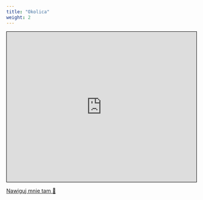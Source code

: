 ```yaml
---
title: "Okolica"
weight: 2
---
```


<iframe 
  width="100%" 
  height="400px" 
  frameborder="0" 
  scrolling="no" 
  marginheight="0" 
  marginwidth="0" 
  src="https://www.openstreetmap.org/export/embed.html?bbox=22.352371215820312%2C49.11680432998823%2C22.925720214843754%2C49.320422679265924&amp;layer=mapnik&amp;marker=49.218718364108334%2C22.63904571533203"
   style="border: 1px solid black">
</iframe>
<br/>

[Nawiguj mnie tam 🧭](geo:49.21878,22.63894)

[//]: # (Nie pokazuj tego na razie:)
[//]: # ([View Larger Map 🔗]&#40;https://www.openstreetmap.org/?mlat=49.2187&amp;mlon=22.6390#map=12/49.21878/22.63894&#41;)